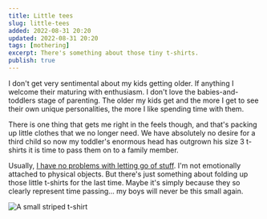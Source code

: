 ```yaml
---
title: Little tees
slug: little-tees
added: 2022-08-31 20:20
updated: 2022-08-31 20:20
tags: [mothering]
excerpt: There's something about those tiny t-shirts.
publish: true
---
```


I don't get very sentimental about my kids getting older. If anything I welcome their maturing with enthusiasm. I don't love the babies-and-toddlers stage of parenting. The older my kids get and the more I get to see their own unique personalities, the more I like spending time with them.

There is one thing that gets me right in the feels though, and that's packing up little clothes that we no longer need. We have absolutely no desire for a third child so now my toddler's enormous head has outgrown his size 3 t-shirts it is time to pass them on to a family member.

Usually, [I have no problems with letting go of stuff](/there-are-two-parts-to-minimalism/). I'm not emotionally attached to physical objects. But there's just something about folding up those little t-shirts for the last time. Maybe it's simply because they so clearly represent time passing... my boys will never be this small again.

![A small striped t-shirt](/images/tee.jpg)
